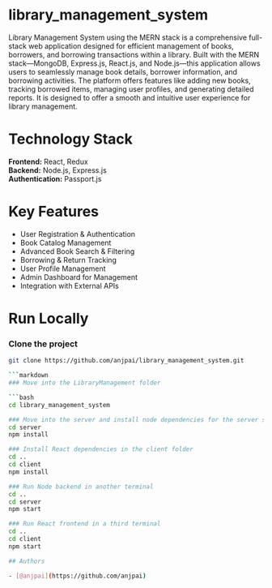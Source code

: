 # library_management_system

Library Management System using the MERN stack is a comprehensive full-stack web application designed for efficient management of books, borrowers, and borrowing transactions within a library. Built with the MERN stack—MongoDB, Express.js, React.js, and Node.js—this application allows users to seamlessly manage book details, borrower information, and borrowing activities. The platform offers features like adding new books, tracking borrowed items, managing user profiles, and generating detailed reports. It is designed to offer a smooth and intuitive user experience for library management.

# Technology Stack

**Frontend:**  React, Redux  
**Backend:**  Node.js, Express.js  
**Authentication:**  Passport.js

# Key Features 

- User Registration & Authentication
- Book Catalog Management
- Advanced Book Search & Filtering
- Borrowing & Return Tracking
- User Profile Management
- Admin Dashboard for Management
- Integration with External APIs

# Run Locally

### Clone the project

```bash
git clone https://github.com/anjpai/library_management_system.git

```markdown
### Move into the LibraryManagement folder

```bash
cd library_management_system

### Move into the server and install node dependencies for the server side
cd server
npm install

### Install React dependencies in the client folder
cd ..
cd client
npm install

### Run Node backend in another terminal
cd ..
cd server
npm start

### Run React frontend in a third terminal
cd ..
cd client
npm start

## Authors

- [@anjpai](https://github.com/anjpai)
